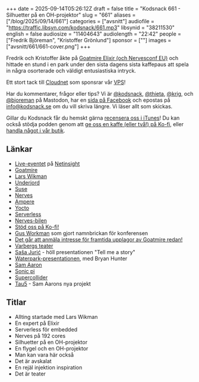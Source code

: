 +++
date = 2025-09-14T05:26:12Z
draft = false
title = "Kodsnack 661 - Silhuetter på en OH-projektor"
slug = "661"
aliases = ["/blog/2025/09/14/661"]
categories = ["avsnitt"]
audiofile = "https://traffic.libsyn.com/kodsnack/661.mp3"
libsynid = "38211530"
english = false
audiosize = "11404643"
audiolength = "22:42"
people = ["Fredrik Björeman", "Kristoffer Grönlund"]
sponsor = [""]
images = ["avsnitt/661/661-cover.png"]
+++

Fredrik och Kristoffer åkte på [Goatmire Elixir (och Nervesconf EU)](https://goatmire.com/) och hittade en stund i en park under den sista dagens sista kaffepaus att spela in några osorterade och väldigt entusiastiska intryck.

Ett stort tack till [Cloudnet](https://www.cloudnet.se) som sponsrar vår [VPS](https://en.wikipedia.org/wiki/Virtual_private_server)!

Har du kommentarer, frågor eller tips? Vi är [@kodsnack](https://social.podsnack.se/@kodsnack), [@thieta](https://6510.nu/@thieta), [@krig](https://6510.nu/@krig), och [@bjoreman](https://toot.cafe/@bjoreman) på Mastodon, har en [sida på Facebook](https://www.facebook.com/) och epostas på [info@kodsnack.se](mailto:info@kodsnack.se) om du vill skriva längre. Vi läser allt som skickas.

Gillar du Kodsnack får du hemskt gärna [recensera oss i iTunes](https://itunes.apple.com/se/podcast/kodsnack/id561631498?l=en)! Du kan också stödja podden genom att <a href="https://ko-fi.com/kodsnack" rel="payment">ge oss en kaffe (eller två!) på Ko-fi</a>, eller [handla något i vår butik](https://shop.spreadshirt.se/kodsnack/).

## Länkar
* [Live-eventet](http://localhost:1313/571/) på [Netinsight](https://netinsight.net/)
* [Goatmire](https://goatmire.com/)
* [Lars Wikman](https://underjord.io/lars.html)
* [Underjord](https://underjord.io/)
* [Suse](https://en.wikipedia.org/wiki/SUSE_S.A.)
* [Nerves](https://nerves-project.org/)
* [Ampere](https://amperecomputing.com/)
* [Yocto](https://www.yoctoproject.org/)
* [Serverless](https://en.wikipedia.org/wiki/Serverless_computing)
* [Nerves-bilen](https://www.spin42.com/work/ovcs)
* [Stöd oss på Ko-fi!](https://ko-fi.com/kodsnack)
* [Gus Workman](https://www.linkedin.com/in/gus-workman/) som gjort namnbrickan för konferensen
* [Det går att anmäla intresse för framtida upplagor av Goatmire redan!](https://confirmsubscription.com/h/t/550EFAC502B2A7D3)
* [Varbergs teater](https://varberg.se/kulturhuset-komedianten/varbergs-teater)
* [Saša Jurić](https://github.com/sasa1977) - höll presentationen "Tell me a story"
* [Waterpark-presentationen](https://www.youtube.com/watch?v=hdBm4K-vvt0), med Bryan Hunter
* [Sam Aaron](http://sam.aaron.name/index.html)
* [Sonic pi](https://sonic-pi.net/)
* [Supercollider](https://supercollider.github.io/)
* [Tau5](https://tau5.live/) - Sam Aarons nya projekt

## Titlar
* Allting startade med Lars Wikman
* En expert på Elixir
* Serverless för embedded
* Nerves på 192 cores
* Silhuetter på en OH-projektor
* En flygel och en OH-projektor
* Man kan vara här också
* Det är avskalat
* En rejäl injektion inspiration
* Det är teater